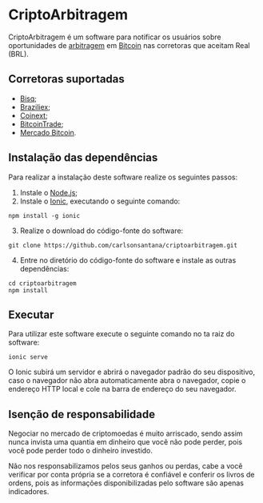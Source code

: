 # CriptoArbitragem

CriptoArbitragem é um software para notificar os usuários sobre oportunidades de [arbitragem](https://pt.wikipedia.org/wiki/Arbitragem_(economia)) em [Bitcoin](https://pt.wikipedia.org/wiki/Bitcoin) nas corretoras que aceitam Real (BRL).

## Corretoras suportadas

* [Bisq](https://bisq.network/pt-pt/);
* [Braziliex](https://braziliex.com/);
* [Coinext](https://coinext.com.br/);
* [BitcoinTrade](https://www.bitcointrade.com.br/pt-BR/);
* [Mercado Bitcoin](https://www.mercadobitcoin.com.br/).

## Instalação das dependências

Para realizar a instalação deste software realize os seguintes passos:
1. Instale o [Node.js](https://nodejs.org/pt-br/download/);
2. Instale o [Ionic](https://ionicframework.com/), executando o seguinte comando:
```shell
npm install -g ionic
```
3. Realize o download do código-fonte do software:
```shell
git clone https://github.com/carlsonsantana/criptoarbitragem.git
```
4. Entre no diretório do código-fonte do software e instale as outras dependências:
```shell
cd criptoarbitragem
npm install
```

## Executar

Para utilizar este software execute o seguinte comando no ta raiz do software:
```shell
ionic serve
```

O Ionic subirá um servidor e abrirá o navegador padrão do seu dispositivo, caso o navegador não abra automaticamente abra o navegador, copie o endereço HTTP local e cole na barra de endereço do seu navegador.

## Isenção de responsabilidade

Negociar no mercado de criptomoedas é muito arriscado, sendo assim nunca invista uma quantia em dinheiro que você não pode perder, pois você pode perder todo o dinheiro investido.

Não nos responsabilizamos pelos seus ganhos ou perdas, cabe a você verificar por conta própria se a corretora é confiável e conferir os livros de ordens, pois as informações disponibilizadas pelo software são apenas indicadores.

